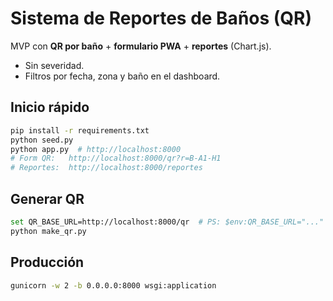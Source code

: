 # Sistema de Reportes de Baños (QR)

MVP con **QR por baño** + **formulario PWA** + **reportes** (Chart.js).
- Sin severidad.
- Filtros por fecha, zona y baño en el dashboard.

## Inicio rápido
```bash
pip install -r requirements.txt
python seed.py
python app.py  # http://localhost:8000
# Form QR:   http://localhost:8000/qr?r=B-A1-H1
# Reportes:  http://localhost:8000/reportes
```

## Generar QR
```bash
set QR_BASE_URL=http://localhost:8000/qr  # PS: $env:QR_BASE_URL="..."
python make_qr.py
```

## Producción
```bash
gunicorn -w 2 -b 0.0.0.0:8000 wsgi:application
```
